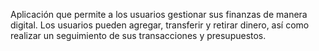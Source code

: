 Aplicación que permite a los usuarios gestionar sus finanzas de manera digital. Los usuarios pueden agregar, transferir y retirar dinero, así como realizar un seguimiento de sus transacciones y presupuestos.
